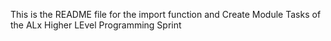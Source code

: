  This is the README file for the import function and 
Create Module Tasks of the ALx Higher LEvel Programming Sprint
